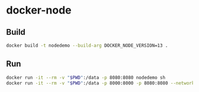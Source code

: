 # docker-node

## Build

```bash
docker build -t nodedemo --build-arg DOCKER_NODE_VERSION=13 .
```

## Run

```bash
docker run -it --rm -v "$PWD":/data -p 8080:8080 nodedemo sh
docker run -it --rm -v "$PWD":/data -p 8000:8000 -p 8080:8080 --network frontend nodedemo sh
```
